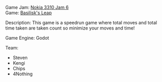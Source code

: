 Game Jam: [Nokia 3310 Jam 6](https://itch.io/jam/nokiajam6)<br>
Game: [Basilisk's Leap](https://kengikita.itch.io/basiliks-leap)

Description:
This game is a speedrun game where total moves and total time taken are taken count so minimize your moves and time!

Game Engine: Godot

Team:
- Steven
- Kengi
- Chips
- 4Nothing

